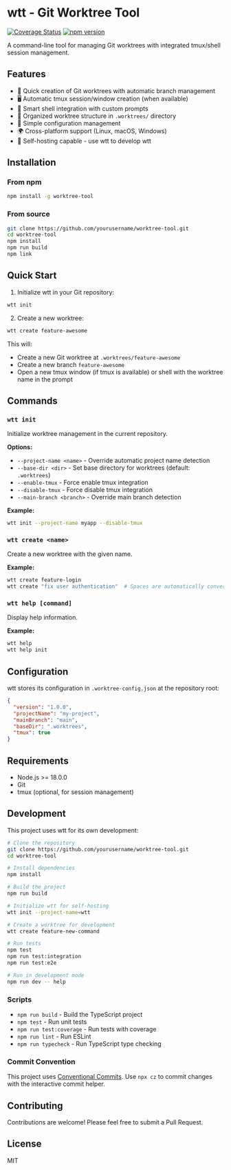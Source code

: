 # wtt - Git Worktree Tool

[![Coverage Status](https://coveralls.io/repos/github/apowers313/worktree-tool/badge.svg?branch=master)](https://coveralls.io/github/apowers313/worktree-tool?branch=master)
[![npm version](https://badge.fury.io/js/worktree-tool.svg)](https://www.npmjs.com/package/worktree-tool)

A command-line tool for managing Git worktrees with integrated tmux/shell session management.

## Features

- 🚀 Quick creation of Git worktrees with automatic branch management
- 🖥️ Automatic tmux session/window creation (when available)
- 🐚 Smart shell integration with custom prompts
- 📁 Organized worktree structure in `.worktrees/` directory
- 🔧 Simple configuration management
- 🌍 Cross-platform support (Linux, macOS, Windows)
- 🤖 Self-hosting capable - use wtt to develop wtt

## Installation

### From npm

```bash
npm install -g worktree-tool
```

### From source

```bash
git clone https://github.com/yourusername/worktree-tool.git
cd worktree-tool
npm install
npm run build
npm link
```

## Quick Start

1. Initialize wtt in your Git repository:

```bash
wtt init
```

2. Create a new worktree:

```bash
wtt create feature-awesome
```

This will:
- Create a new Git worktree at `.worktrees/feature-awesome`
- Create a new branch `feature-awesome`
- Open a new tmux window (if tmux is available) or shell with the worktree name in the prompt

## Commands

### `wtt init`

Initialize worktree management in the current repository.

**Options:**
- `--project-name <name>` - Override automatic project name detection
- `--base-dir <dir>` - Set base directory for worktrees (default: `.worktrees`)
- `--enable-tmux` - Force enable tmux integration
- `--disable-tmux` - Force disable tmux integration
- `--main-branch <branch>` - Override main branch detection

**Example:**
```bash
wtt init --project-name myapp --disable-tmux
```

### `wtt create <name>`

Create a new worktree with the given name.

**Example:**
```bash
wtt create feature-login
wtt create "fix user authentication"  # Spaces are automatically converted to hyphens
```

### `wtt help [command]`

Display help information.

**Example:**
```bash
wtt help
wtt help init
```

## Configuration

wtt stores its configuration in `.worktree-config.json` at the repository root:

```json
{
  "version": "1.0.0",
  "projectName": "my-project",
  "mainBranch": "main",
  "baseDir": ".worktrees",
  "tmux": true
}
```

## Requirements

- Node.js >= 18.0.0
- Git
- tmux (optional, for session management)

## Development

This project uses wtt for its own development:

```bash
# Clone the repository
git clone https://github.com/yourusername/worktree-tool.git
cd worktree-tool

# Install dependencies
npm install

# Build the project
npm run build

# Initialize wtt for self-hosting
wtt init --project-name=wtt

# Create a worktree for development
wtt create feature-new-command

# Run tests
npm test
npm run test:integration
npm run test:e2e

# Run in development mode
npm run dev -- help
```

### Scripts

- `npm run build` - Build the TypeScript project
- `npm test` - Run unit tests
- `npm run test:coverage` - Run tests with coverage
- `npm run lint` - Run ESLint
- `npm run typecheck` - Run TypeScript type checking

### Commit Convention

This project uses [Conventional Commits](https://www.conventionalcommits.org/). Use `npx cz` to commit changes with the interactive commit helper.

## Contributing

Contributions are welcome! Please feel free to submit a Pull Request.

## License

MIT